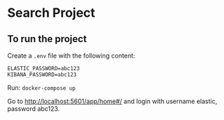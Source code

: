 # Search Project

## To run the project

Create a `.env` file with the following content:

```env
ELASTIC_PASSWORD=abc123
KIBANA_PASSWORD=abc123
```

Run: `docker-compose up`

Go to <http://localhost:5601/app/home#/> and login with username elastic, password abc123.
